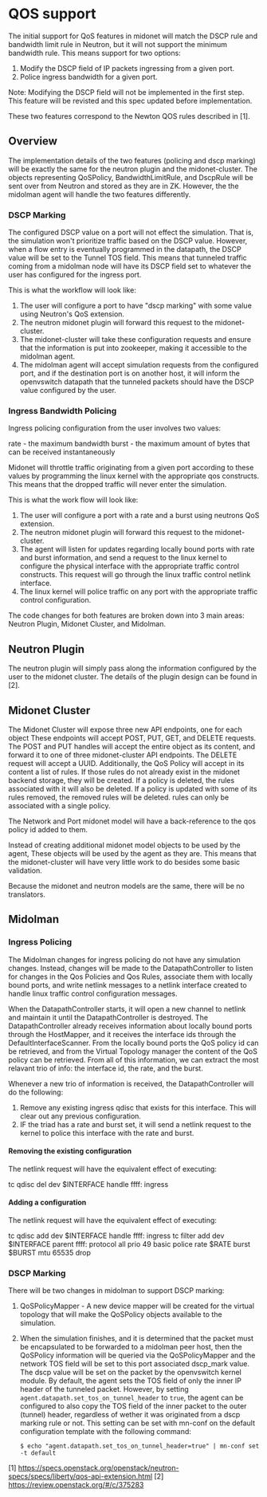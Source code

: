 # QOS support

The initial support for QoS features in midonet will match the DSCP
rule and bandwidth limit rule in Neutron, but it will not support the
minimum bandwidth rule. This means support for two options:

1. Modify the DSCP field of IP packets ingressing from a given port.
2. Police ingress bandwidth for a given port.

Note: Modifying the DSCP field will not be implemented in the first step.
This feature will be revisted and this spec updated before implementation.

These two features correspond to the Newton QOS rules described in [1].

## Overview

The implementation details of the two features (policing and dscp marking)
will be exactly the same for the neutron plugin and the midonet-cluster. The
objects representing QoSPolicy, BandwidthLimitRule, and DscpRule will
be sent over from Neutron and stored as they are in ZK.  However, the
the midolman agent will handle the two features differently.

### DSCP Marking

The configured DSCP value on a port will not effect the simulation. That is,
the simulation won't prioritize traffic based on the DSCP value. However,
when a flow entry is eventually programmed in the datapath, the DSCP value
will be set to the Tunnel TOS field. This means that tunneled traffic coming
from a midolman node will have its DSCP field set to whatever the user has
configured for the ingress port.

This is what the workflow will look like:

1. The user will configure a port to have "dscp marking" with some value
   using Neutron's QoS extension.
2. The neutron midonet plugin will forward this request to the
   midonet-cluster.
3. The midonet-cluster will take these configuration requests and ensure
   that the information is put into zookeeper, making it accessible to
   the midolman agent.
4. The midolman agent will accept simulation requests from the configured
   port, and if the destination port is on another host, it will inform
   the openvswitch datapath that the tunneled packets should have the DSCP
   value configured by the user.

### Ingress Bandwidth Policing

Ingress policing configuration from the user involves two values:

rate - the maximum bandwidth
burst - the maximum amount of bytes that can be received instantaneously

Midonet will throttle traffic originating from a given port according to
these values by programming the linux kernel with the appropriate qos
constructs. This means that the dropped traffic will never enter the
simulation.

This is what the work flow will look like:

1. The user will configure a port with a rate and a burst using neutrons
   QoS extension.
2. The neutron midonet plugin will forward this request to the
   midonet-cluster.
3. The agent will listen for updates regarding locally bound ports with
   rate and burst information, and send a request to the linux kernel to
   configure the physical interface with the appropriate traffic control
   constructs. This request will go through the linux traffic control
   netlink interface.
4. The linux kernel will police traffic on any port with the appropriate
   traffic control configuration.


The code changes for both features are broken down into 3 main areas:
Neutron Plugin, Midonet Cluster, and Midolman.

## Neutron Plugin

The neutron plugin will simply pass along the information configured by
the user to the midonet cluster. The details of the plugin design can be
found in [2].

## Midonet Cluster

The Midonet Cluster will expose three new API endpoints, one for each object
These endpoints will accept POST, PUT, GET, and DELETE requests. The POST and
PUT handles will accept the entire object as its content, and forward it to one
of three midonet-cluster API endpoints. The DELETE request will accept a UUID.
Additionally, the QoS Policy will accept in its content a list of rules. If
those rules do not already exist in the midonet backend storage, they will be
created. If a policy is deleted, the rules associated with it will also be
deleted. If a policy is updated with some of its rules removed, the removed
rules will be deleted. rules can only be associated with a single policy.

The Network and Port midonet model will have a back-reference to the qos policy
id added to them.

Instead of creating additional midonet model objects to be used by the agent,
These objects will be used by the agent as they are. This means that the
midonet-cluster will have very little work to do besides some basic validation.

Because the midonet and neutron models are the same, there will be no
translators.

## Midolman

### Ingress Policing

The Midolman changes for ingress policing do not have any simulation
changes. Instead, changes will be made to the DatapathController to listen
for changes in the Qos Policies and Qos Rules, associate them with locally
bound ports, and write netlink messages to a netlink interface created to
handle linux traffic control configuration messages.

When the DatapathController starts, it will open a new channel to netlink and
maintain it until the DatapathController is destroyed. The DatapathController
already receives information about locally bound ports through the HostMapper,
and it receives the interface ids through the DefaultInterfaceScanner. From
the locally bound ports the QoS policy id can be retrieved, and from the
Virtual Topology manager the content of the QoS policy can be retrieved. From
all of this information, we can extract the most relavant trio of info: the
interface id, the rate, and the burst.

Whenever a new trio of information is received, the DatapathController will
do the following:

1. Remove any existing ingress qdisc that exists for this interface. This
   will clear out any previous configuration.
2. IF the triad has a rate and burst set, it will send a netlink request
   to the kernel to police this interface with the rate and burst.

#### Removing the existing configuration

The netlink request will have the equivalent effect of executing:

tc qdisc del dev $INTERFACE handle ffff: ingress

#### Adding a configuration

The netlink request will have the equivalent effect of executing:

tc qdisc add dev $INTERFACE handle ffff: ingress
tc filter add dev $INTERFACE parent ffff: protocol all prio 49
   basic police rate $RATE burst $BURST mtu 65535 drop

### DSCP Marking

There will be two changes in midolman to support DSCP marking:

1. QoSPolicyMapper - A new device mapper will be created for the virtual
   topology that will make the QoSPolicy objects available to the simulation.

2. When the simulation finishes, and it is determined that the packet must be
   encapsulated to be forwarded to a midolman peer host, then the QoSPolicy
   information will be queried via the QoSPolicyMapper and the network TOS
   field will be set to this port associated dscp_mark value. The dscp value
   will be set on the packet by the openvswitch kernel module.
   By default, the agent sets the TOS field of only the inner IP header of
   the tunneled packet. However, by setting `agent.datapath.set_tos_on_tunnel_header`
   to `true`, the agent can be configured to also copy the TOS field of the inner
   packet to the outer (tunnel) header, regardless of wether it was originated
   from a dscp marking rule or not. This setting can be set with mn-conf on the
   default configuration template with the following command:

   ```
   $ echo "agent.datapath.set_tos_on_tunnel_header=true" | mn-conf set -t default
   ```

[1] https://specs.openstack.org/openstack/neutron-specs/specs/liberty/qos-api-extension.html
[2] https://review.openstack.org/#/c/375283
